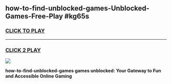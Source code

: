 
## how-to-find-unblocked-games-Unblocked-Games-Free-Play #kg65s
<h3>
<a href="https://us.freeplayer.one?title=how-to-find-unblocked-games&ref=9M">CLICK TO PLAY</a></h3>
<hr>

<h3>
<a href="https://us.freeplayer.one?title=how-to-find-unblocked-games&ref=9M">CLICK 2 PLAY</a>
  
</h3>

<a href="https://us.freeplayer.one?title=how-to-find-unblocked-games&ref=9M"><img src="https://clearcache.store/games.png"></a>


**how-to-find-unblocked-games games unblocked: Your Gateway to Fun and Accessible Online Gaming**
